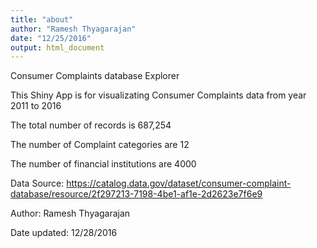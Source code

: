 ```yaml
---
title: "about"
author: "Ramesh Thyagarajan"
date: "12/25/2016"
output: html_document
---
```


Consumer Complaints database Explorer

This Shiny App is for visualizating Consumer Complaints data from year 2011 to 2016

The total number of records is 687,254

The number of Complaint categories are 12

The number of financial institutions are 4000


Data Source: https://catalog.data.gov/dataset/consumer-complaint-database/resource/2f297213-7198-4be1-af1e-2d2623e7f6e9


Author: Ramesh Thyagarajan

Date updated: 12/28/2016


